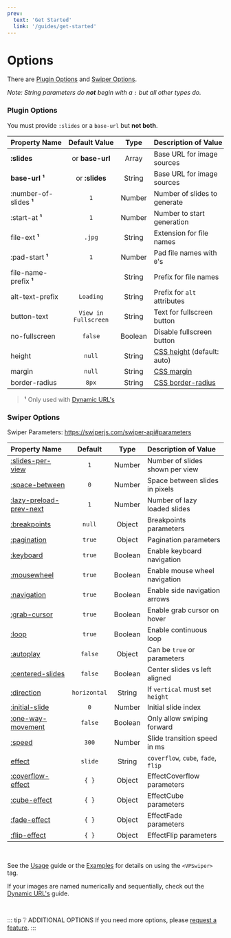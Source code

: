 ```yaml
---
prev:
  text: 'Get Started'
  link: '/guides/get-started'
---
```


# Options

There are [Plugin Options](#plugin-options) and [Swiper Options](#swiper-options).

_Note: String parameters do **not** begin with a `:` but all other types do._

### Plugin Options

You must provide `:slides` or a `base-url` but **not both**.

| Property&nbsp;Name             |  Default&nbsp;Value  |  Type   | Description&nbsp;of&nbsp;Value                                                        |
| :----------------------------- | :------------------: | :-----: | :------------------------------------------------------------------------------------ |
| **:slides** <CB />             |   or **base-url**    |  Array  | Base URL for image sources                                                            |
| **base-url** **¹** <CB />      |    or **:slides**    | String  | Base URL for image sources                                                            |
| :number-of-slides **¹** <CB /> |         `1`          | Number  | Number of slides to generate                                                          |
| :start-at **¹** <CB />         |         `1`          | Number  | Number to start generation                                                            |
| file-ext **¹** <CB />          |        `.jpg`        | String  | Extension for file names                                                              |
| :pad-start **¹** <CB />        |         `1`          | Number  | Pad file names with `0`'s                                                             |
| file-name-prefix **¹** <CB />  |         ` `          | String  | Prefix for file names                                                                 |
| alt-text-prefix <CB />         |      `Loading`       | String  | Prefix for `alt` attributes                                                           |
| button-text <CB />             | `View in Fullscreen` | String  | Text for fullscreen button                                                            |
| no-fullscreen <CB />           |       `false`        | Boolean | Disable fullscreen button                                                             |
| height <CB />                  |        `null`        | String  | [CSS height](https://developer.mozilla.org/en-US/docs/Web/CSS/height) (default: auto) |
| margin <CB />                  |        `null`        | String  | [CSS margin](https://developer.mozilla.org/en-US/docs/Web/CSS/margin)                 |
| border-radius <CB />           |        `8px`         | String  | [CSS border-radius](https://developer.mozilla.org/en-US/docs/Web/CSS/border-radius)   |

> **¹** Only used with [Dynamic URL's](../guides/dynamic.md)

### Swiper Options

Swiper Parameters: https://swiperjs.com/swiper-api#parameters

| Property&nbsp;Name                                                                      |   Default    |  Type   | Description&nbsp;of&nbsp;Value      |
| :-------------------------------------------------------------------------------------- | :----------: | :-----: | :---------------------------------- |
| [:slides-per-view](https://swiperjs.com/swiper-api#param-slidesPerView) <CB />          |     `1`      | Number  | Number of slides shown per view     |
| [:space-between](https://swiperjs.com/swiper-api#param-spaceBetween) <CB />             |     `0`      | Number  | Space between slides in pixels      |
| [:lazy-preload-prev-next](https://swiperjs.com/swiper-api#param-spaceBetween) <CB />    |     `1`      | Number  | Number of lazy loaded slides        |
| [:breakpoints](https://swiperjs.com/swiper-api#param-breakpoints) <CB />                |    `null`    | Object  | Breakpoints parameters              |
| [:pagination](https://swiperjs.com/swiper-api#pagination-parameters) <CB />             |    `true`    | Object  | Pagination parameters               |
| [:keyboard](https://swiperjs.com/swiper-api#param-keyboard) <CB />                      |    `true`    | Boolean | Enable keyboard navigation          |
| [:mousewheel](https://swiperjs.com/swiper-api#param-mousewheel) <CB />                  |    `true`    | Boolean | Enable mouse wheel navigation       |
| [:navigation](https://swiperjs.com/swiper-api#param-navigation) <CB />                  |    `true`    | Boolean | Enable side navigation arrows       |
| [:grab-cursor](https://swiperjs.com/swiper-api#param-grabCursor) <CB />                 |    `true`    | Boolean | Enable grab cursor on hover         |
| [:loop](https://swiperjs.com/swiper-api#param-loop) <CB />                              |    `true`    | Boolean | Enable continuous loop              |
| [:autoplay](https://swiperjs.com/swiper-api#param-autoplay) <CB />                      |   `false`    | Object  | Can be `true` or parameters         |
| [:centered-slides](https://swiperjs.com/swiper-api#param-centeredSlides) <CB />         |   `false`    | Boolean | Center slides vs left aligned       |
| [:direction](https://swiperjs.com/swiper-api#param-direction) <CB />                    | `horizontal` | String  | If `vertical` must set `height`     |
| [:initial-slide](https://swiperjs.com/swiper-api#param-initialSlide) <CB />             |     `0`      | Number  | Initial slide index                 |
| [:one-way-movement](https://swiperjs.com/swiper-api#param-oneWayMovement) <CB />        |   `false`    | Boolean | Only allow swiping forward          |
| [:speed](https://swiperjs.com/swiper-api#param-speed) <CB />                            |    `300`     | Number  | Slide transition speed in ms        |
| [effect](https://swiperjs.com/swiper-api#param-effect) <CB />                           |   `slide`    | String  | `coverflow`, `cube`, `fade`, `flip` |
| [:coverflow-effect](https://swiperjs.com/swiper-api#coverflow-effect-parameters) <CB /> |    `{ }`     | Object  | EffectCoverflow parameters          |
| [:cube-effect](https://swiperjs.com/swiper-api#cube-effect-parameters) <CB />           |    `{ }`     | Object  | EffectCube parameters               |
| [:fade-effect](https://swiperjs.com/swiper-api#fade-effect-parameters) <CB />           |    `{ }`     | Object  | EffectFade parameters               |
| [:flip-effect](https://swiperjs.com/swiper-api#flip-effect-parameters) <CB />           |    `{ }`     | Object  | EffectFlip parameters               |

&nbsp;

See the [Usage](../guides/get-started.md#usage) guide or the [Examples](../examples/index.md)
for details on using the `<VPSwiper>` tag.

If your images are named numerically and sequentially, check out the [Dynamic URL's](../guides/dynamic.md) guide.

&nbsp;

::: tip ❔ ADDITIONAL OPTIONS
If you need more options, please [request a feature](../support.md).
:::
